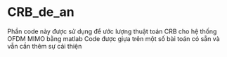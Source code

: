 # CRB_de_an
Phần code này được sử dụng để ước lượng thuật toán CRB cho hệ thống OFDM MIMO bằng matlab
Code được giựa trên một số bài toán có sẵn và vẫn cần thêm sự cải thiện
